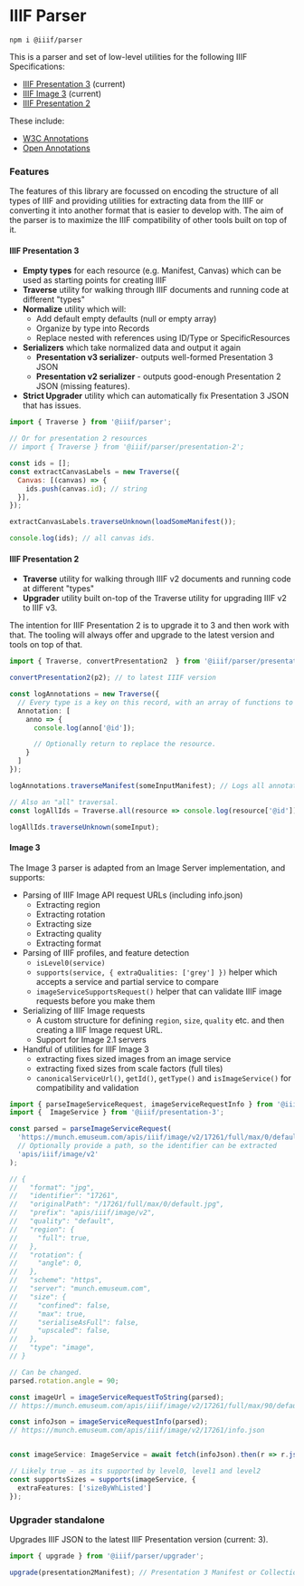 # IIIF Parser

```
npm i @iiif/parser
```

This is a parser and set of low-level utilities for the following IIIF Specifications:

- [IIIF Presentation 3](https://iiif.io/api/presentation/3.0/) (current)
- [IIIF Image 3](https://iiif.io/api/image/3.0/) (current)
- [IIIF Presentation 2](https://iiif.io/api/presentation/2.1/)

These include:
- [W3C Annotations](https://www.w3.org/TR/annotation-model/)
- [Open Annotations](https://iiif.io/api/annex/openannotation/)


### Features
The features of this library are focussed on encoding the structure of all types of IIIF and providing utilities for extracting data from the IIIF or converting it into another format that is easier to develop with. The aim of the parser is to maximize the IIIF compatibility of other tools built on top of it.

#### IIIF Presentation 3

- **Empty types** for each resource (e.g. Manifest, Canvas) which can be used as starting points for creating IIIF
- **Traverse** utility for walking through IIIF documents and running code at different "types"
- **Normalize** utility which will:
  - Add default empty defaults (null or empty array)
  - Organize by type into Records
  - Replace nested with references using ID/Type or SpecificResources
- **Serializers** which take normalized data and output it again
  - **Presentation v3 serializer**- outputs well-formed Presentation 3 JSON
  - **Presentation v2 serializer** - outputs good-enough Presentation 2 JSON (missing features).
- **Strict Upgrader** utility which can automatically fix Presentation 3 JSON that has issues. 


```js
import { Traverse } from '@iiif/parser';

// Or for presentation 2 resources
// import { Traverse } from '@iiif/parser/presentation-2'; 

const ids = [];
const extractCanvasLabels = new Traverse({
  Canvas: [(canvas) => {
    ids.push(canvas.id); // string
  }],
});

extractCanvasLabels.traverseUnknown(loadSomeManifest());

console.log(ids); // all canvas ids.
```

#### IIIF Presentation 2
- **Traverse** utility for walking through IIIF v2 documents and running code at different "types"
- **Upgrader** utility built on-top of the Traverse utility for upgrading IIIF v2 to IIIF v3.

The intention for IIIF Presentation 2 is to upgrade it to 3 and then work with that. The tooling will always offer and upgrade to the latest version and tools on top of that. 

```ts
import { Traverse, convertPresentation2  } from '@iiif/parser/presentation-2';

convertPresentation2(p2); // to latest IIIF version

const logAnnotations = new Traverse({
  // Every type is a key on this record, with an array of functions to call
  Annotation: [
    anno => {
      console.log(anno['@id']);

      // Optionally return to replace the resource.
    }
  ]
});

logAnnotations.traverseManifest(someInputManifest); // Logs all annotation IDs.

// Also an "all" traversal.
const logAllIds = Traverse.all(resource => console.log(resource['@id']));

logAllIds.traverseUnknown(someInput);

```


#### Image 3

The Image 3 parser is adapted from an Image Server implementation, and supports:

- Parsing of IIIF Image API request URLs (including info.json)
  - Extracting region
  - Extracting rotation
  - Extracting size
  - Extracting quality
  - Extracting format
- Parsing of IIIF profiles, and feature detection
  - `isLevel0(service)`
  - `supports(service, { extraQualities: ['grey'] })` helper which accepts a service and partial service to compare
  - `imageServiceSupportsRequest()` helper that can validate IIIF image requests before you make them
- Serializing of IIIF Image requests
  - A custom structure for defining `region`, `size`, `quality` etc. and then creating a IIIF Image request URL.
  - Support for Image 2.1 servers
- Handful of utilities for IIIF Image 3
  - extracting fixes sized images from an image service
  - extracting fixed sizes from scale factors (full tiles)
  - `canonicalServiceUrl()`, `getId()`, `getType()` and `isImageService()` for compatibility and validation

```ts
import { parseImageServiceRequest, imageServiceRequestInfo } from '@iiif/parser/image-3';
import {  ImageService } from '@iiif/presentation-3';

const parsed = parseImageServiceRequest(
  'https://munch.emuseum.com/apis/iiif/image/v2/17261/full/max/0/default.jpg',
  // Optionally provide a path, so the identifier can be extracted
  'apis/iiif/image/v2'
);

// {
//   "format": "jpg",
//   "identifier": "17261",
//   "originalPath": "/17261/full/max/0/default.jpg",
//   "prefix": "apis/iiif/image/v2",
//   "quality": "default",
//   "region": {
//     "full": true,
//   },
//   "rotation": {
//     "angle": 0,
//   },
//   "scheme": "https",
//   "server": "munch.emuseum.com",
//   "size": {
//     "confined": false,
//     "max": true,
//     "serialiseAsFull": false,
//     "upscaled": false,
//   },
//   "type": "image",
// }

// Can be changed.
parsed.rotation.angle = 90;

const imageUrl = imageServiceRequestToString(parsed);
// https://munch.emuseum.com/apis/iiif/image/v2/17261/full/max/90/default.jpg

const infoJson = imageServiceRequestInfo(parsed);
// https://munch.emuseum.com/apis/iiif/image/v2/17261/info.json


const imageService: ImageService = await fetch(infoJson).then(r => r.json());

// Likely true - as its supported by level0, level1 and level2
const supportsSizes = supports(imageService, {
  extraFeatures: ['sizeByWhListed']
});
```

### Upgrader standalone

Upgrades IIIF JSON to the latest IIIF Presentation version (current: 3).

```ts
import { upgrade } from '@iiif/parser/upgrader';

upgrade(presentation2Manifest); // Presentation 3 Manifest or Collection
```